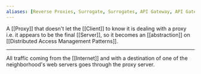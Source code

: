 ```yaml
---
aliases: [Reverse Proxies, Surrogate, Surrogates, API Gateway, API Gateways, Gateway, Gateways]
---
```


A [[Proxy]] that doesn't let the [[Client]] to know it is dealing with a proxy i.e. it appears to be the final [[Server]], so it becomes an [[abstraction]] on [[Distributed Access Management Patterns]].

---

All traffic coming from the [[Internet]] and with a destination of one of the neighborhood's web servers goes through the proxy server.